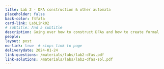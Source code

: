 ```yaml
---
title: Lab 2 - DFA construction & other automata
placeholder: false
back-color: f4fafa
card-link: LabLink02
# subtitle: And a subtitle
description: Going over how to construct DFAs and how to create formal definitions of other automata.
people:
layout: post
no-link: true  # stops link to page 
deliverydate: 2024-01-24
link-questions: /materials/labs/lab2-dfas.pdf
link-solutions: /materials/labs/lab2-dfas-sol.pdf
---
```










